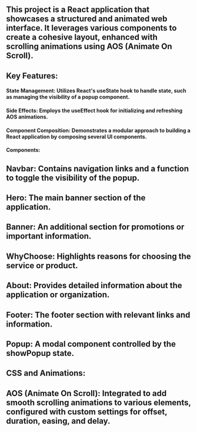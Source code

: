 ## This project is a React application that showcases a structured and animated web interface. It leverages various components to create a cohesive layout, enhanced with scrolling animations using AOS (Animate On Scroll).

## Key Features:
#### State Management: Utilizes React's useState hook to handle state, such as managing the visibility of a popup component.
#### Side Effects: Employs the useEffect hook for initializing and refreshing AOS animations.
#### Component Composition: Demonstrates a modular approach to building a React application by composing several UI components.
#### Components:
## Navbar: Contains navigation links and a function to toggle the visibility of the popup.
## Hero: The main banner section of the application.
## Banner: An additional section for promotions or important information.
## WhyChoose: Highlights reasons for choosing the service or product.
## About: Provides detailed information about the application or organization.
## Footer: The footer section with relevant links and information.
## Popup: A modal component controlled by the showPopup state.
## CSS and Animations:
## AOS (Animate On Scroll): Integrated to add smooth scrolling animations to various elements, configured with custom settings for offset, duration, easing, and delay.
